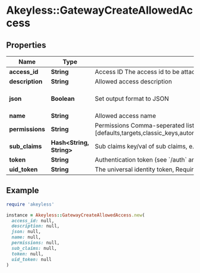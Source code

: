 # Akeyless::GatewayCreateAllowedAccess

## Properties

| Name | Type | Description | Notes |
| ---- | ---- | ----------- | ----- |
| **access_id** | **String** | Access ID The access id to be attached to this allowed access. Auth method with this access id should already exist. |  |
| **description** | **String** | Allowed access description | [optional] |
| **json** | **Boolean** | Set output format to JSON | [optional][default to false] |
| **name** | **String** | Allowed access name |  |
| **permissions** | **String** | Permissions  Comma-seperated list of permissions for this allowed access. Available permissions: [defaults,targets,classic_keys,automatic_migration,ldap_auth,dynamic_secret,k8s_auth,log_forwarding,zero_knowledge_encryption,rotated_secret,caching,event_forwarding,admin,kmip,general] | [optional] |
| **sub_claims** | **Hash&lt;String, String&gt;** | Sub claims key/val of sub claims, e.g group&#x3D;admins,developers | [optional] |
| **token** | **String** | Authentication token (see &#x60;/auth&#x60; and &#x60;/configure&#x60;) | [optional] |
| **uid_token** | **String** | The universal identity token, Required only for universal_identity authentication | [optional] |

## Example

```ruby
require 'akeyless'

instance = Akeyless::GatewayCreateAllowedAccess.new(
  access_id: null,
  description: null,
  json: null,
  name: null,
  permissions: null,
  sub_claims: null,
  token: null,
  uid_token: null
)
```


